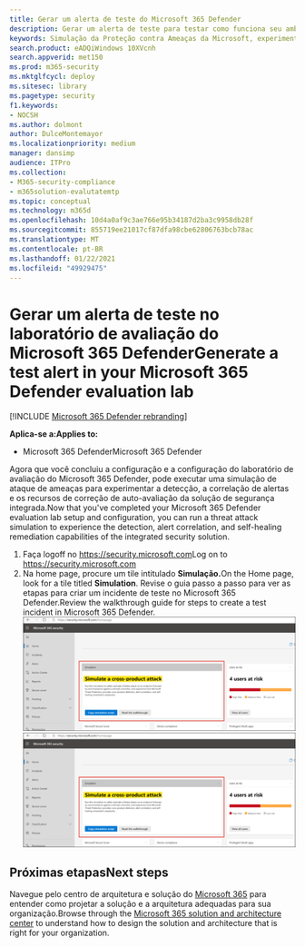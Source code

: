 ```yaml
---
title: Gerar um alerta de teste do Microsoft 365 Defender
description: Gerar um alerta de teste para testar como funciona seu ambiente de laboratório do Microsoft 365 Defender
keywords: Simulação da Proteção contra Ameaças da Microsoft, experimente a Proteção contra Ameaças da Microsoft, gere alerta de teste na Proteção contra Ameaças da Microsoft, teste o alerta no laboratório de avaliação da Proteção contra Ameaças da Microsoft
search.product: eADQiWindows 10XVcnh
search.appverid: met150
ms.prod: m365-security
ms.mktglfcycl: deploy
ms.sitesec: library
ms.pagetype: security
f1.keywords:
- NOCSH
ms.author: dolmont
author: DulceMontemayor
ms.localizationpriority: medium
manager: dansimp
audience: ITPro
ms.collection:
- M365-security-compliance
- m365solution-evalutatemtp
ms.topic: conceptual
ms.technology: m365d
ms.openlocfilehash: 10d4a0af9c3ae766e95b34187d2ba3c9958db28f
ms.sourcegitcommit: 855719ee21017cf87dfa98cbe62806763bcb78ac
ms.translationtype: MT
ms.contentlocale: pt-BR
ms.lasthandoff: 01/22/2021
ms.locfileid: "49929475"
---
```

# <a name="generate-a-test-alert-in-your-microsoft-365-defender-evaluation-lab"></a><span data-ttu-id="e2185-104">Gerar um alerta de teste no laboratório de avaliação do Microsoft 365 Defender</span><span class="sxs-lookup"><span data-stu-id="e2185-104">Generate a test alert in your Microsoft 365 Defender evaluation lab</span></span>  

[!INCLUDE [Microsoft 365 Defender rebranding](../includes/microsoft-defender.md)]


<span data-ttu-id="e2185-105">**Aplica-se a:**</span><span class="sxs-lookup"><span data-stu-id="e2185-105">**Applies to:**</span></span>
- <span data-ttu-id="e2185-106">Microsoft 365 Defender</span><span class="sxs-lookup"><span data-stu-id="e2185-106">Microsoft 365 Defender</span></span>

<span data-ttu-id="e2185-107">Agora que você concluiu a configuração e a configuração do laboratório de avaliação do Microsoft 365 Defender, pode executar uma simulação de ataque de ameaças para experimentar a detecção, a correlação de alertas e os recursos de correção de auto-avaliação da solução de segurança integrada.</span><span class="sxs-lookup"><span data-stu-id="e2185-107">Now that you've completed your Microsoft 365 Defender evaluation lab setup and configuration, you can run a threat attack simulation to experience the detection, alert correlation, and self-healing remediation capabilities of the integrated security solution.</span></span>  

1. <span data-ttu-id="e2185-108">Faça logoff no https://security.microsoft.com</span><span class="sxs-lookup"><span data-stu-id="e2185-108">Log on to https://security.microsoft.com</span></span>
2. <span data-ttu-id="e2185-109">Na home page, procure um tile intitulado **Simulação.**</span><span class="sxs-lookup"><span data-stu-id="e2185-109">On the Home page, look for a tile titled **Simulation**.</span></span>  <span data-ttu-id="e2185-110">Revise o guia passo a passo para ver as etapas para criar um incidente de teste no Microsoft 365 Defender.</span><span class="sxs-lookup"><span data-stu-id="e2185-110">Review the walkthrough guide for steps to create a test incident in Microsoft 365 Defender.</span></span>
<br><span data-ttu-id="e2185-111">![Imagem do cartão de simulação no painel segurança do Microsoft 365](../../media/mtp-eval-73.png)</span><span class="sxs-lookup"><span data-stu-id="e2185-111">![Image of simulation card in the Microsoft 365 Security dashboard](../../media/mtp-eval-73.png)</span></span> <br>

## <a name="next-steps"></a><span data-ttu-id="e2185-112">Próximas etapas</span><span class="sxs-lookup"><span data-stu-id="e2185-112">Next steps</span></span>

<span data-ttu-id="e2185-113">Navegue pelo centro de arquitetura e solução do [Microsoft 365](https://docs.microsoft.com/microsoft-365/solutions/solution-architecture-center) para entender como projetar a solução e a arquitetura adequadas para sua organização.</span><span class="sxs-lookup"><span data-stu-id="e2185-113">Browse through the [Microsoft 365 solution and architecture center](https://docs.microsoft.com/microsoft-365/solutions/solution-architecture-center) to understand how to design the solution and architecture that is right for your organization.</span></span>

